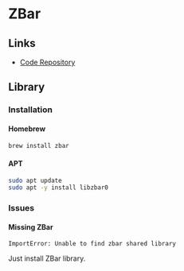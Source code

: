 # ZBar

## Links

- [Code Repository](https://github.com/mchehab/zbar)

## Library

### Installation

#### Homebrew

```sh
brew install zbar
```

#### APT

```sh
sudo apt update
sudo apt -y install libzbar0
```

<!--
libzbar-dev
-->

### Issues

#### Missing ZBar

```log
ImportError: Unable to find zbar shared library
```

Just install ZBar library.

